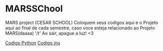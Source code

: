 # MARSSChool
MARS project (CESAR SCHOOL)
Coloquem seus codigos aqui e o Projeto aqui ao final de cada semestre, caso voce esteja relacionado ao Projeto MARS(daaaa) '/t'
Ao sair, apague a luz! <3

[Codigo Python](https://github.com/victoralmeida432/MARSSChool/blob/master/Python/GRUPOE.py)
[Codigo ino](https://github.com/victoralmeida432/MARSSChool/blob/master/Arduino/GRUPOE.ino)
